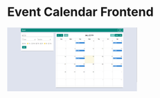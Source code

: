 # Event Calendar Frontend

<img src="https://github.com/adnin/event-calendar-frontend/blob/master/src/assets/images/demo.PNG" width="300" align="center">